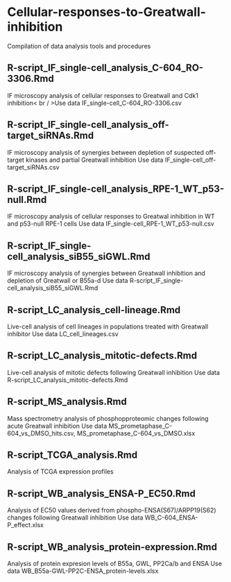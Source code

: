# Cellular-responses-to-Greatwall-inhibition
Compilation of data analysis tools and procedures

## R-script_IF_single-cell_analysis_C-604_RO-3306.Rmd
IF microscopy analysis of cellular responses to Greatwall and Cdk1 inhibition< br / >Use data IF_single-cell_C-604_RO-3306.csv

## R-script_IF_single-cell_analysis_off-target_siRNAs.Rmd
IF microscopy analysis of synergies between depletion of suspected off-target kinases and partial Greatwall inhibition
Use data IF_single-cell_off-target_siRNAs.csv

## R-script_IF_single-cell_analysis_RPE-1_WT_p53-null.Rmd
IF microscopy analysis of cellular responses to Greatwal inhibition in WT and p53-null RPE-1 cells
Use data IF_single-cell_RPE-1_WT_p53-null.csv

## R-script_IF_single-cell_analysis_siB55_siGWL.Rmd
IF microscopy analysis of synergies between Greatwall inhibition and depletion of Greatwall or B55a-d
Use data R-script_IF_single-cell_analysis_siB55_siGWL.Rmd

## R-script_LC_analysis_cell-lineage.Rmd
Live-cell analysis of cell lineages in populations treated with Greatwall inhibitor
Use data LC_cell_lineages.csv

## R-script_LC_analysis_mitotic-defects.Rmd
Live-cell analysis of mitotic defects following Greatwall inhibition
Use data R-script_LC_analysis_mitotic-defects.Rmd

## R-script_MS_analysis.Rmd
Mass spectrometry analysis of phosphopproteomic changes following acute Greatwall inhibition
Use data MS_prometaphase_C-604_vs_DMSO_hits.csv, MS_prometaphase_C-604_vs_DMSO.xlsx

## R-script_TCGA_analysis.Rmd
Analysis of TCGA expression profiles

## R-script_WB_analysis_ENSA-P_EC50.Rmd
Analysis of EC50 values derived from phospho-ENSA(S67)/ARPP19(S62) changes following Greatwall inhibition
Use data WB_C-604_ENSA-P_effect.xlsx

## R-script_WB_analysis_protein-expression.Rmd
Analysis of protein expresion levels of B55a, GWL, PP2Ca/b and ENSA
Use data WB_B55a-GWL-PP2C-ENSA_protein-levels.xlsx








